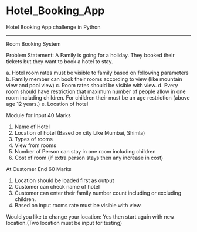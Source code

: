 # Hotel_Booking_App
Hotel Booking App challenge in Python


-------------------------------------------------------------------------------------------------

Room Booking System

Problem Statement: A Family is going for a holiday. They booked their tickets but they want to
book a hotel to stay.

a. Hotel room rates must be visible to family based on following parameters
b. Family member can book their rooms according to view (like mountain view and pool
view)
c. Room rates should be visible with view.
d. Every room should have restriction that maximum number of people allow in one room
including children. For children their must be an age restriction (above age 12 years.)
e. Location of hotel

Module for Input 40 Marks

1. Name of Hotel
2. Location of hotel (Based on city Like Mumbai, Shimla)
3. Types of rooms
4. View from rooms
5. Number of Person can stay in one room including children
6. Cost of room (if extra person stays then any increase in cost)

At Customer End 60 Marks

1. Location should be loaded first as output
2. Customer can check name of hotel
3. Customer can enter their family number count including or excluding
children.
4. Based on input rooms rate must be visible with view.

Would you like to change your location: Yes then start again with new location.(Two
location must be input for testing)
